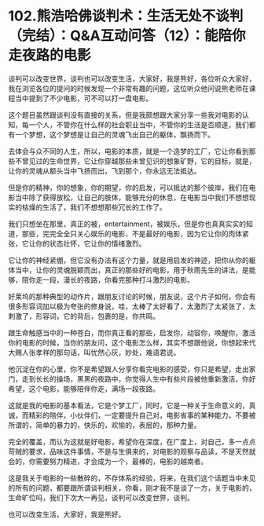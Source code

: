 # 102.熊浩哈佛谈判术：生活无处不谈判（完结）：Q&A互动问答（12）：能陪你走夜路的电影

谈判可以改变世界，谈判也可以改变生活，大家好，我是熊好，各位听众大家好，我在浏览各位的提问的时候发现一个非常有趣的问题，这位听众他问说熊老师在课程当中提到了不少电影，可不可以打一盘电影。

这个题目虽然跟谈判没有直接的关系，但是我颇想跟大家分享一些我对电影的认知，每一个人，不管你在什么样的社会职业当中，不管你的生活是否顺遂，我们都有一个梦想，这个梦想是让自己的灵魂飞出自己的躯体，飘扬而下。

去体会与众不同的人生，所以，电影的本质，就是一个造梦的工厂，它让你看到那些不曾见过的生命世界，它让你穿越那些未曾见识的想象矿野，它的目标，就是，让你的灵魂从额头当中飞扬而出，飞到那个，你永远无法抵达。

但是你的精神，你的想象，你的期望，你的启发，可以抵达的那个彼岸，我们在电影当中除了获得放松，让自己的肢体，能够充分的休息，在电影当中我们不想想现实的枯燥的生活了，我们不想想那些冗长的工作了。

我们只想坐在那里，真正的被，entertainment，被娱乐，但是你也真真实实的知道，那些，完完全全只关心娱乐的电影，不是最好的电影，因为它让你的肉体紧张，它让你的状态壮怀，它让你的情绪激烈。

它让你的神经紧绷，但它没有办法有这个力量，就是用启发的神迹，把你从你的躯体当中，让你的灵魂脱颖而出，真正的那些好的电影，用于秋雨先生的讲法，是能够，陪你走一段，漫长的夜路，你看完那种打斗激烈的电影。

好莱坞的那种典型的动作片，跟朋友讨论的时候，朋友说，这个片子如何，你会有很多形容词加以极为夸张的修身说，哇，太棒了太好看了，太激烈了太紧张了，太刺激了，形容词，它的背后，包裹的是，你共鸣。

跟生命触感当中的一种苍白，而你真正看的那些，启发你，动容你，唤醒你，激活你的电影的时候，当你的朋友问，这个电影怎么样，其实不想跟他说，你想起宋代大赐人张孝祥的那句话，叫忧然心灰，妙处，难语君说。

他沉淀在你的心里，你不是希望跟人分享你看完电影的感受，你只是希望，走出家门，走到长长的操场，黑黑的夜路中，你觉得人生中有些片段被他重新激活，你好希望，这个电影，能够陪伴你走，满场一段夜路。

这就是我的电影的基本看法，它是个梦工厂，同时，它是一种关于生命意义的，真诚，而精彩的陪伴，小伙伴们，一定要提升自己对，电影省事的某种能力，不要被所谓的，简单的暴力的，快乐的，欢愉的，表层的，那种力量。

完全的覆盖，而认为这就是好电影，希望你在深度，在广度上，对自己，多一点点苛贼的要求，品味这件事情，不是与生俱来的，对电影的观察与品读，不是天然就会的，你需要努力精进，才会成为一个，最棒的，电影的越南者。

这是我关于电影的一些散碎的，不存体系的经验，将来，在我们这个话题当中未见的所有的问题，都要跟所谓谈判相关，你看，刚才我不是谈了一方，关于电影的，生命旷位吗，我们下次大一再见，谈判可以改变世界，谈判。

也可以改变生活，大家好，我是熊好。